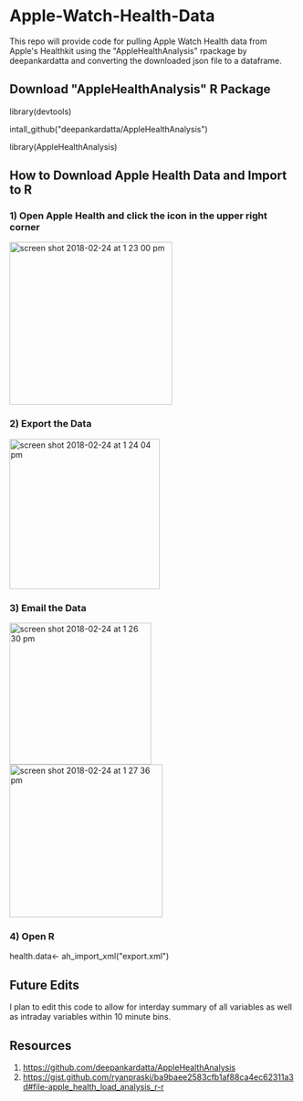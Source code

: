 # Apple-Watch-Health-Data
This repo will provide code for pulling Apple Watch Health data from Apple's Healthkit using the "AppleHealthAnalysis" rpackage by deepankardatta and converting the downloaded json file to a dataframe.

## Download "AppleHealthAnalysis" R Package
library(devtools)

intall_github("deepankardatta/AppleHealthAnalysis")

library(AppleHealthAnalysis)

## How to Download Apple Health Data and Import to R
### 1) Open Apple Health and click the icon in the upper right corner
<img width="285" alt="screen shot 2018-02-24 at 1 23 00 pm" src="https://user-images.githubusercontent.com/36683142/36635299-3c1b624a-1967-11e8-9104-aa56fb871a11.png">

### 2) Export the Data
<img width="263" alt="screen shot 2018-02-24 at 1 24 04 pm" src="https://user-images.githubusercontent.com/36683142/36635295-1cd49fe6-1967-11e8-86cc-1c354b4933b5.png">

### 3) Email the Data
<img width="248" alt="screen shot 2018-02-24 at 1 26 30 pm" src="https://user-images.githubusercontent.com/36683142/36635261-c3c96c4c-1966-11e8-8366-c2b20ad3f795.png">
<img width="268" alt="screen shot 2018-02-24 at 1 27 36 pm" src="https://user-images.githubusercontent.com/36683142/36635268-d0a875b6-1966-11e8-8a7a-a4f02e9c89dc.png">

### 4) Open R
health.data<- ah_import_xml("export.xml")

## Future Edits
I plan to edit this code to allow for interday summary of all variables as well as intraday variables within 10 minute bins.

## Resources
1. https://github.com/deepankardatta/AppleHealthAnalysis
2. https://gist.github.com/ryanpraski/ba9baee2583cfb1af88ca4ec62311a3d#file-apple_health_load_analysis_r-r
